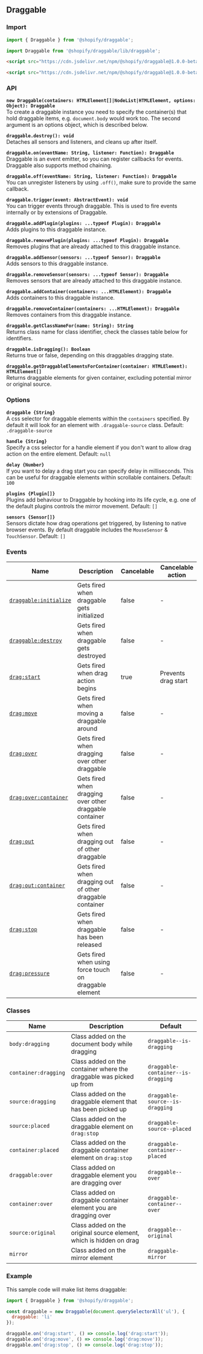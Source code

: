 ## Draggable

### Import

```js
import { Draggable } from '@shopify/draggable';
```

```js
import Draggable from '@shopify/draggable/lib/draggable';
```

```html
<script src="https://cdn.jsdelivr.net/npm/@shopify/draggable@1.0.0-beta.7/lib/draggable.bundle.js"></script>
```

```html
<script src="https://cdn.jsdelivr.net/npm/@shopify/draggable@1.0.0-beta.7/lib/draggable.js"></script>
```

### API

**`new Draggable(containers: HTMLElement[]|NodeList|HTMLElement, options: Object): Draggable`**  
To create a draggable instance you need to specify the container(s) that hold draggable items, e.g.
`document.body` would work too. The second argument is an options object, which is described
below.

**`draggable.destroy(): void`**  
Detaches all sensors and listeners, and cleans up after itself.

**`draggable.on(eventName: String, listener: Function): Draggable`**  
Draggable is an event emitter, so you can register callbacks for events. Draggable
also supports method chaining.

**`draggable.off(eventName: String, listener: Function): Draggable`**  
You can unregister listeners by using `.off()`, make sure to provide the same callback.

**`draggable.trigger(event: AbstractEvent): void`**  
You can trigger events through draggable. This is used to fire events internally or by
extensions of Draggable.

**`draggable.addPlugin(plugins: ...typeof Plugin): Draggable`**  
Adds plugins to this draggable instance.

**`draggable.removePlugin(plugins: ...typeof Plugin): Draggable`**  
Removes plugins that are already attached to this draggable instance.

**`draggable.addSensor(sensors: ...typeof Sensor): Draggable`**  
Adds sensors to this draggable instance.

**`draggable.removeSensor(sensors: ...typeof Sensor): Draggable`**  
Removes sensors that are already attached to this draggable instance.

**`draggable.addContainer(containers: ...HTMLElement): Draggable`**  
Adds containers to this draggable instance.

**`draggable.removeContainer(containers: ...HTMLElement): Draggable`**  
Removes containers from this draggable instance.

**`draggable.getClassNameFor(name: String): String`**  
Returns class name for class identifier, check the classes table below for identifiers.

**`draggable.isDragging(): Boolean`**  
Returns true or false, depending on this draggables dragging state.

**`draggable.getDraggableElementsForContainer(container: HTMLElement): HTMLElement[]`**  
Returns draggable elements for given container, excluding potential mirror or original source.

### Options

**`draggable {String}`**  
A css selector for draggable elements within the `containers` specified. By default it will
look for an element with `.draggable-source` class. Default: `.draggable-source`

**`handle {String}`**  
Specify a css selector for a handle element if you don't want to allow drag action
on the entire element. Default: `null`

**`delay {Number}`**  
If you want to delay a drag start you can specify delay in milliseconds. This can be useful
for draggable elements within scrollable containers. Default: `100`

**`plugins {Plugin[]}`**  
Plugins add behaviour to Draggable by hooking into its life cycle, e.g. one of the default
plugins controls the mirror movement. Default: `[]`

**`sensors {Sensor[]}`**  
Sensors dictate how drag operations get triggered, by listening to native browser events.
By default draggable includes the `MouseSensor` & `TouchSensor`. Default: `[]`

### Events

| Name                                       | Description                                               | Cancelable | Cancelable action   |
| ------------------------------------------ | --------------------------------------------------------- | ---------- | ------------------- |
| [`draggable:initialize`][draggableinit]    | Gets fired when draggable gets initialized                | false      | -                   |
| [`draggable:destroy`][draggabledest]       | Gets fired when draggable gets destroyed                  | false      | -                   |
| [`drag:start`][dragstart]                  | Gets fired when drag action begins                        | true       | Prevents drag start |
| [`drag:move`][dragmove]                    | Gets fired when moving a draggable around                 | false      | -                   |
| [`drag:over`][dragover]                    | Gets fired when dragging over other draggable             | false      | -                   |
| [`drag:over:container`][dragovercontainer] | Gets fired when dragging over other draggable container   | false      | -                   |
| [`drag:out`][dragout]                      | Gets fired when dragging out of other draggable           | false      | -                   |
| [`drag:out:container`][dragoutcontainer]   | Gets fired when dragging out of other draggable container | false      | -                   |
| [`drag:stop`][dragstop]                    | Gets fired when draggable has been released               | false      | -                   |
| [`drag:pressure`][dragpressure]            | Gets fired when using force touch on draggable element    | false      | -                   |

[draggableinit]: DraggableEvent#draggableinitializedevent
[draggabledest]: DraggableEvent#draggabledestroydevent
[dragstart]: DragEvent#dragstartevent
[dragmove]: DragEvent#dragmoveevent
[dragover]: DragEvent#dragoverevent
[dragovercontainer]: DragEvent#dragovercontainer
[dragout]: DragEvent#dragoutevent
[dragoutcontainer]: DragEvent#dragoutcontainerevent
[dragstop]: DragEvent#dragstopevent
[dragpressure]: DragEvent#dragpressureevent

### Classes

| Name                 | Description                                                         | Default                            |
| -------------------- | ------------------------------------------------------------------- | ---------------------------------- |
| `body:dragging`      | Class added on the document body while dragging                     | `draggable--is-dragging`           |
| `container:dragging` | Class added on the container where the draggable was picked up from | `draggable-container--is-dragging` |
| `source:dragging`    | Class added on the draggable element that has been picked up        | `draggable-source--is-dragging`    |
| `source:placed`      | Class added on the draggable element on `drag:stop`                 | `draggable-source--placed`         |
| `container:placed`   | Class added on the draggable container element on `drag:stop`       | `draggable-container--placed`      |
| `draggable:over`     | Class added on draggable element you are dragging over              | `draggable--over`                  |
| `container:over`     | Class added on draggable container element you are dragging over    | `draggable-container--over`        |
| `source:original`    | Class added on the original source element, which is hidden on drag | `draggable--original`              |
| `mirror`             | Class added on the mirror element                                   | `draggable-mirror`                 |

### Example

This sample code will make list items draggable:

```js
import { Draggable } from '@shopify/draggable';

const draggable = new Draggable(document.querySelectorAll('ul'), {
  draggable: 'li'
});

draggable.on('drag:start', () => console.log('drag:start'));
draggable.on('drag:move', () => console.log('drag:move'));
draggable.on('drag:stop', () => console.log('drag:stop'));
```
